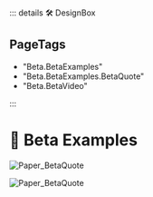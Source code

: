 ::: details 🛠 <dev>DesignBox</dev> 

<h2>PageTags</h2>

- "Beta.BetaExamples"
- "Beta.BetaExamples.BetaQuote"
- "Beta.BetaVideo"

:::

# 🔷 <beta>Beta Examples</beta>



![Paper_BetaQuote](/Paper_BetaQuote2.jpg)

![Paper_BetaQuote](/Paper_BetaQuote.jpg)



